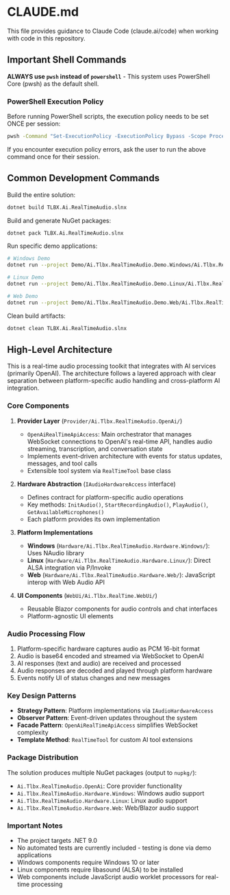 # CLAUDE.md

This file provides guidance to Claude Code (claude.ai/code) when working with code in this repository.

## Important Shell Commands

**ALWAYS use `pwsh` instead of `powershell`** - This system uses PowerShell Core (pwsh) as the default shell.

### PowerShell Execution Policy
Before running PowerShell scripts, the execution policy needs to be set ONCE per session:
```bash
pwsh -Command "Set-ExecutionPolicy -ExecutionPolicy Bypass -Scope Process"
```

If you encounter execution policy errors, ask the user to run the above command once for their session.

## Common Development Commands

Build the entire solution:
```bash
dotnet build TLBX.Ai.RealTimeAudio.slnx
```

Build and generate NuGet packages:
```bash
dotnet pack TLBX.Ai.RealTimeAudio.slnx
```

Run specific demo applications:
```bash
# Windows Demo
dotnet run --project Demo/Ai.Tlbx.RealTimeAudio.Demo.Windows/Ai.Tlbx.RealTimeAudio.Demo.Windows.csproj

# Linux Demo
dotnet run --project Demo/Ai.Tlbx.RealTimeAudio.Demo.Linux/Ai.Tlbx.RealTimeAudio.Demo.Linux.csproj

# Web Demo
dotnet run --project Demo/Ai.Tlbx.RealTimeAudio.Demo.Web/Ai.Tlbx.RealTimeAudio.Demo.Web.csproj
```

Clean build artifacts:
```bash
dotnet clean TLBX.Ai.RealTimeAudio.slnx
```

## High-Level Architecture

This is a real-time audio processing toolkit that integrates with AI services (primarily OpenAI). The architecture follows a layered approach with clear separation between platform-specific audio handling and cross-platform AI integration.

### Core Components

1. **Provider Layer** (`Provider/Ai.Tlbx.RealTimeAudio.OpenAi/`)
   - `OpenAiRealTimeApiAccess`: Main orchestrator that manages WebSocket connections to OpenAI's real-time API, handles audio streaming, transcription, and conversation state
   - Implements event-driven architecture with events for status updates, messages, and tool calls
   - Extensible tool system via `RealTimeTool` base class

2. **Hardware Abstraction** (`IAudioHardwareAccess` interface)
   - Defines contract for platform-specific audio operations
   - Key methods: `InitAudio()`, `StartRecordingAudio()`, `PlayAudio()`, `GetAvailableMicrophones()`
   - Each platform provides its own implementation

3. **Platform Implementations**
   - **Windows** (`Hardware/Ai.Tlbx.RealTimeAudio.Hardware.Windows/`): Uses NAudio library
   - **Linux** (`Hardware/Ai.Tlbx.RealTimeAudio.Hardware.Linux/`): Direct ALSA integration via P/Invoke
   - **Web** (`Hardware/Ai.Tlbx.RealTimeAudio.Hardware.Web/`): JavaScript interop with Web Audio API

4. **UI Components** (`WebUi/Ai.Tlbx.RealTime.WebUi/`)
   - Reusable Blazor components for audio controls and chat interfaces
   - Platform-agnostic UI elements

### Audio Processing Flow

1. Platform-specific hardware captures audio as PCM 16-bit format
2. Audio is base64 encoded and streamed via WebSocket to OpenAI
3. AI responses (text and audio) are received and processed
4. Audio responses are decoded and played through platform hardware
5. Events notify UI of status changes and new messages

### Key Design Patterns

- **Strategy Pattern**: Platform implementations via `IAudioHardwareAccess`
- **Observer Pattern**: Event-driven updates throughout the system
- **Facade Pattern**: `OpenAiRealTimeApiAccess` simplifies WebSocket complexity
- **Template Method**: `RealTimeTool` for custom AI tool extensions

### Package Distribution

The solution produces multiple NuGet packages (output to `nupkg/`):
- `Ai.Tlbx.RealTimeAudio.OpenAi`: Core provider functionality
- `Ai.Tlbx.RealTimeAudio.Hardware.Windows`: Windows audio support
- `Ai.Tlbx.RealTimeAudio.Hardware.Linux`: Linux audio support
- `Ai.Tlbx.RealTimeAudio.Hardware.Web`: Web/Blazor audio support

### Important Notes

- The project targets .NET 9.0
- No automated tests are currently included - testing is done via demo applications
- Windows components require Windows 10 or later
- Linux components require libasound (ALSA) to be installed
- Web components include JavaScript audio worklet processors for real-time processing